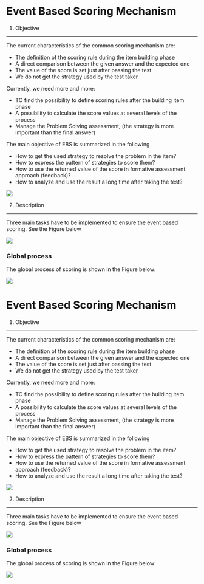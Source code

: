 <!--
author:
    - 'Jérôme Bogaerts'
created_at: '2011-03-10 11:43:27'
updated_at: '2013-03-13 13:10:54'
tags:
    - 'Event Based Scoring'
-->



Event Based Scoring Mechanism
=============================

1. Objective
------------

The current characteristics of the common scoring mechanism are:

-   The definition of the scoring rule during the item building phase
-   A direct comparison between the given answer and the expected one
-   The value of the score is set just after passing the test
-   We do not get the strategy used by the test taker

Currently, we need more and more:

-   TO find the possibility to define scoring rules after the building item phase
-   A possibility to calculate the score values at several levels of the process
-   Manage the Problem Solving assessment, (the strategy is more important than the final answer)

The main objective of EBS is summarized in the following

-   How to get the used strategy to resolve the problem in the item?
-   How to express the pattern of strategies to score them?
-   How to use the returned value of the score in formative assessment approach (feedback)?
-   How to analyze and use the result a long time after taking the test?

![](http://forge.taotesting.com/attachments/download/368/RM_EBSObjective.jpg)

2. Description
--------------

Three main tasks have to be implemented to ensure the event based scoring. See the Figure below

![](http://forge.taotesting.com/attachments/download/478/RM_EBS_technical_req.jpg)

### Global process

The global process of scoring is shown in the Figure below:

![](http://forge.taotesting.com/attachments/download/370/RM_EBS_overview.jpg)



Event Based Scoring Mechanism
=============================

1. Objective
------------

The current characteristics of the common scoring mechanism are:

-   The definition of the scoring rule during the item building phase
-   A direct comparison between the given answer and the expected one
-   The value of the score is set just after passing the test
-   We do not get the strategy used by the test taker

Currently, we need more and more:

-   TO find the possibility to define scoring rules after the building item phase
-   A possibility to calculate the score values at several levels of the process
-   Manage the Problem Solving assessment, (the strategy is more important than the final answer)

The main objective of EBS is summarized in the following

-   How to get the used strategy to resolve the problem in the item?
-   How to express the pattern of strategies to score them?
-   How to use the returned value of the score in formative assessment approach (feedback)?
-   How to analyze and use the result a long time after taking the test?

![](http://forge.taotesting.com/attachments/download/368/RM_EBSObjective.jpg)

2. Description
--------------

Three main tasks have to be implemented to ensure the event based scoring. See the Figure below

![](http://forge.taotesting.com/attachments/download/478/RM_EBS_technical_req.jpg)

### Global process

The global process of scoring is shown in the Figure below:

![](http://forge.taotesting.com/attachments/download/370/RM_EBS_overview.jpg)


